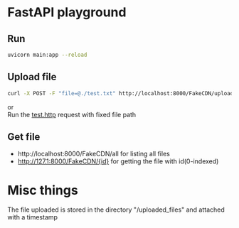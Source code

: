 # FastAPI playground

## Run

```bash
uvicorn main:app --reload
```
## Upload file

```bash
curl -X POST -F "file=@./test.txt" http://localhost:8000/FakeCDN/upload
```
or <br> Run the [test.http](/test.http) request with fixed file path

## Get file

* http://localhost:8000/FakeCDN/all for listing all files
* http://127.1:8000/FakeCDN/{id} for getting the file with id(0-indexed)


# Misc things
The file uploaded is stored in the directory "/uploaded_files" and attached with a timestamp
